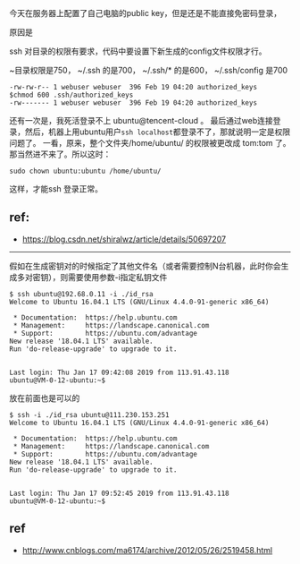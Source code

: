 

今天在服务器上配置了自己电脑的public key，但是还是不能直接免密码登录，

原因是

ssh 对目录的权限有要求，代码中要设置下新生成的config文件权限才行。

~目录权限是750，
~/.ssh 的是700， 
~/.ssh/* 的是600，
~/.ssh/config 是700


```
-rw-rw-r-- 1 webuser webuser  396 Feb 19 04:20 authorized_keys
$chmod 600 .ssh/authorized_keys
-rw------- 1 webuser webuser  396 Feb 19 04:20 authorized_keys
```

还有一次是，我死活登录不上 ubuntu@tencent-cloud 。
最后通过web连接登录，然后，机器上用ubuntu用户`ssh localhost`都登录不了，那就说明一定是权限问题了。
一看，原来，整个文件夹/home/ubuntu/ 的权限被更改成 tom:tom 了。那当然进不来了。所以这时：
```shell
sudo chown ubuntu:ubuntu /home/ubuntu/
```
这样，才能ssh 登录正常。

## ref:

- https://blog.csdn.net/shiralwz/article/details/50697207  

----------------------


假如在生成密钥对的时候指定了其他文件名（或者需要控制N台机器，此时你会生成多对密钥），则需要使用参数-i指定私钥文件

```shell
$ ssh ubuntu@192.68.0.11 -i ./id_rsa
Welcome to Ubuntu 16.04.1 LTS (GNU/Linux 4.4.0-91-generic x86_64)

 * Documentation:  https://help.ubuntu.com
 * Management:     https://landscape.canonical.com
 * Support:        https://ubuntu.com/advantage
New release '18.04.1 LTS' available.
Run 'do-release-upgrade' to upgrade to it.


Last login: Thu Jan 17 09:42:08 2019 from 113.91.43.118
ubuntu@VM-0-12-ubuntu:~$ 
```

放在前面也是可以的

```shell
$ ssh -i ./id_rsa ubuntu@111.230.153.251 
Welcome to Ubuntu 16.04.1 LTS (GNU/Linux 4.4.0-91-generic x86_64)

 * Documentation:  https://help.ubuntu.com
 * Management:     https://landscape.canonical.com
 * Support:        https://ubuntu.com/advantage
New release '18.04.1 LTS' available.
Run 'do-release-upgrade' to upgrade to it.


Last login: Thu Jan 17 09:52:45 2019 from 113.91.43.118
ubuntu@VM-0-12-ubuntu:~$ 
```

## ref
- http://www.cnblogs.com/ma6174/archive/2012/05/26/2519458.html
